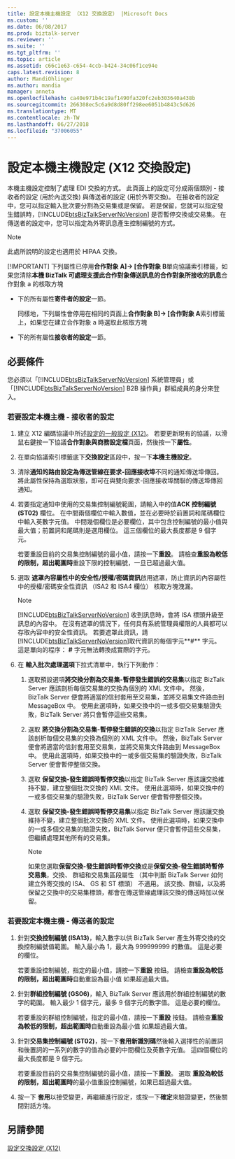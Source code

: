 ```yaml
---
title: 設定本機主機設定 （X12 交換設定） |Microsoft Docs
ms.custom: ''
ms.date: 06/08/2017
ms.prod: biztalk-server
ms.reviewer: ''
ms.suite: ''
ms.tgt_pltfrm: ''
ms.topic: article
ms.assetid: c66c1e63-c654-4ccb-b424-34c06f1ce94e
caps.latest.revision: 8
author: MandiOhlinger
ms.author: mandia
manager: anneta
ms.openlocfilehash: ca40e971b4c19af1490fa320fc2eb303640a438b
ms.sourcegitcommit: 266308ec5c6a9d8d80ff298ee6051b4843c5d626
ms.translationtype: MT
ms.contentlocale: zh-TW
ms.lasthandoff: 06/27/2018
ms.locfileid: "37006055"
---
```

# <a name="configuring-local-host-settings-x12-interchange-settings"></a>設定本機主機設定 (X12 交換設定)
本機主機設定控制了處理 EDI 交換的方式。 此頁面上的設定可分成兩個類別 - 接收者的設定 (用於內送交換) 與傳送者的設定 (用於外寄交換)。 在接收者的設定中，您可以指定輸入批次要分割為交易集或是保留。 若是保留，您就可以指定發生錯誤時，[!INCLUDE[btsBizTalkServerNoVersion](../includes/btsbiztalkservernoversion-md.md)] 是否暫停交換或交易集。 在傳送者的設定中，您可以指定為外寄訊息產生控制編號的方式。  
  
> [!NOTE]
>  此處所說明的設定也適用於 HIPAA 交換。  
> 
> [!IMPORTANT]
>  下列屬性已停用**合作對象 A]-> [合作對象 B**單向協議索引標籤，如果您清除**本機 BizTalk 可處理支援此合作對象傳送訊息的合作對象所接收的訊息**合作對象 a 的核取方塊  
> 
> - 下的所有屬性**寄件者的設定**一節。  
> 
>   同樣地，下列屬性會停用在相同的頁面上**合作對象 B]-> [合作對象 A**索引標籤上，如果您在建立合作對象 a 時選取此核取方塊  
> 
> - 下的所有屬性**接收者的設定**一節。  
  
## <a name="prerequisites"></a>必要條件  
 您必須以「[!INCLUDE[btsBizTalkServerNoVersion](../includes/btsbiztalkservernoversion-md.md)] 系統管理員」或「[!INCLUDE[btsBizTalkServerNoVersion](../includes/btsbiztalkservernoversion-md.md)] B2B 操作員」群組成員的身分來登入。  
  
### <a name="to-configure-local-host--receivers-settings"></a>若要設定本機主機 - 接收者的設定  
  
1. 建立 X12 編碼協議中所述[設定的一般設定 (X12)](../core/configuring-general-settings-x12.md)。 若要更新現有的協議，以滑鼠右鍵按一下協議**合作對象與商務設定檔**頁面，然後按一下**屬性**。  
  
2. 在單向協議索引標籤底下**交換設定**區段中，按一下**本機主機設定**。  
  
3. 清除**通知的路由設定為傳送管線在要求-回應接收埠**不同的通知傳送埠傳回。 將此屬性保持為選取狀態，即可在與雙向要求-回應接收埠關聯的傳送埠傳回通知。  
  
4. 若要指定通知中使用的交易集控制編號範圍，請輸入中的值**ACK 控制編號 (ST02)** 欄位。 在中間兩個欄位中輸入數值，並在必要時於前置詞和尾碼欄位中輸入英數字元值。 中間幾個欄位是必要欄位，其中包含控制編號的最小值與最大值；前置詞和尾碼則是選用欄位。 這三個欄位的最大長度都是 9 個字元。  
  
    若要重設目前的交易集控制編號的最小值，請按一下**重設**。 請檢查**重設為較低的限制，超出範圍時**重設下限的控制編號，一旦已超過最大值。  
  
5. 選取 **遮罩內容屬性中的安全性/授權/密碼資訊**啟用遮罩，防止資訊的內容屬性中的授權/密碼安全性資訊 （ISA2 和 ISA4 欄位） 核取方塊洩漏。  
  
   > [!NOTE]
   >  [!INCLUDE[btsBizTalkServerNoVersion](../includes/btsbiztalkservernoversion-md.md)] 收到訊息時，會將 ISA 標頭升級至訊息的內容中。 在沒有遮罩的情況下，任何具有系統管理員權限的人員都可以存取內容中的安全性資訊。 若要遮罩此資訊，請[!INCLUDE[btsBizTalkServerNoVersion](../includes/btsbiztalkservernoversion-md.md)]取代資訊的每個字元**#** 字元。 這是單向的程序： **#** 字元無法轉換成實際的字元。  
  
6. 在 **輸入批次處理選項**下拉式清單中，執行下列動作：  
  
   1.  選取預設選項**將交換分割為交易集-暫停發生錯誤的交易集**以指定 BizTalk Server 應該剖析每個交易集的交換為個別的 XML 文件中。 然後，BizTalk Server 便會將適當的信封套用至交易集，並將交易集文件路由到 MessageBox 中。 使用此選項時，如果交換中的一或多個交易集驗證失敗，BizTalk Server 將只會暫停這些交易集。  
  
   2.  選取 **將交換分割為交易集-暫停發生錯誤的交換**以指定 BizTalk Server 應該剖析每個交易集的交換為個別的 XML 文件中。 然後，BizTalk Server 便會將適當的信封套用至交易集，並將交易集文件路由到 MessageBox 中。 使用此選項時，如果交換中的一或多個交易集的驗證失敗，BizTalk Server 便會暫停整個交換。  
  
   3.  選取 **保留交換-發生錯誤時暫停交換**以指定 BizTalk Server 應該讓交換維持不變，建立整個批次交換的 XML 文件。 使用此選項時，如果交換中的一或多個交易集的驗證失敗，BizTalk Server 便會暫停整個交換。  
  
   4.  選取 **保留交換-發生錯誤時暫停交易集**以指定 BizTalk Server 應該讓交換維持不變，建立整個批次交換的 XML 文件。 使用此選項時，如果交換中的一或多個交易集的驗證失敗，BizTalk Server 便只會暫停這些交易集，但繼續處理其他所有的交易集。  
  
       > [!NOTE]
       >  如果您選取**保留交換-發生錯誤時暫停交換**或是**保留交換-發生錯誤時暫停交易集**，交換、 群組和交易集區段屬性 （其中判斷 BizTalk Server 如何建立外寄交換的 ISA、 GS 和 ST 標頭） 不適用。 該交換、群組，以及將保留之交換中的交易集標頭，都會在傳送管線處理該交換的傳送時加以保留。  
  
### <a name="to-configure-local-host--senders-settings"></a>若要設定本機主機 - 傳送者的設定  
  
1.  針對**交換控制編號 (ISA13)**，輸入數字以供 BizTalk Server 產生外寄交換的交換控制編號值範圍。 輸入最小為 1，最大為 999999999 的數值。 這是必要的欄位。  
  
     若要重設控制編號，指定的最小值，請按一下**重設** 按鈕。 請檢查**重設為較低的限制，超出範圍時**自動重設為最小值 如果超過最大值。  
  
2.  針對**群組控制編號 (GS06)**，輸入 BizTalk Server 應該用於群組控制編號的數字的範圍。 輸入最少 1 個字元，最多 9 個字元的數字值。 這是必要的欄位。  
  
     若要重設的群組控制編號，指定的最小值，請按一下**重設** 按鈕。 請檢查**重設為較低的限制，超出範圍時**自動重設為最小值 如果超過最大值。  
  
3.  針對**交易集控制編號 (ST02)**，按一下**套用新識別碼**然後輸入選擇性的前置詞和後置詞的一系列的數字的值為必要的中間欄位及英數字元值。 這四個欄位的最大長度都是 9 個字元。  
  
     若要重設目前的交易集控制編號的最小值，請按一下**重設**。 選取 **重設為較低的限制，超出範圍時**的最小值重設控制編號，如果已超過最大值。  
  
4.  按一下 **套用**以接受變更，再繼續進行設定，或按一下**確定**來驗證變更，然後關閉對話方塊。  
  
## <a name="see-also"></a>另請參閱  
 [設定交換設定 (X12)](../core/configuring-interchange-settings-x12.md)